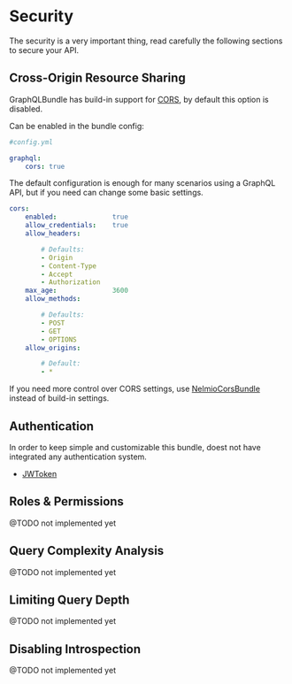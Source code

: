 # Security

The security is a very important thing,
 read carefully the following sections to secure your API.

## Cross-Origin Resource Sharing

GraphQLBundle has build-in support for 
[CORS](https://en.wikipedia.org/wiki/Cross-origin_resource_sharing), 
by default this option is disabled.

Can be enabled in the bundle config:

````yaml
#config.yml

graphql:
    cors: true
````
The default configuration is enough for many scenarios using a GraphQL API, 
but if you need can change some basic settings.

````yaml
cors:
    enabled:              true
    allow_credentials:    true
    allow_headers:

        # Defaults:
        - Origin
        - Content-Type
        - Accept
        - Authorization
    max_age:              3600
    allow_methods:

        # Defaults:
        - POST
        - GET
        - OPTIONS
    allow_origins:

        # Default:
        - *
````

If you need more control over CORS settings, 
use [NelmioCorsBundle](https://github.com/nelmio/NelmioCorsBundle) instead of build-in settings.

## Authentication

In order to keep simple and customizable this bundle, 
 doest not have integrated any authentication system. 
 
- [JWToken](security/jwt-authentication.md)

## Roles & Permissions

@TODO not implemented yet

## Query Complexity Analysis

@TODO not implemented yet

## Limiting Query Depth

@TODO not implemented yet

## Disabling Introspection

@TODO not implemented yet